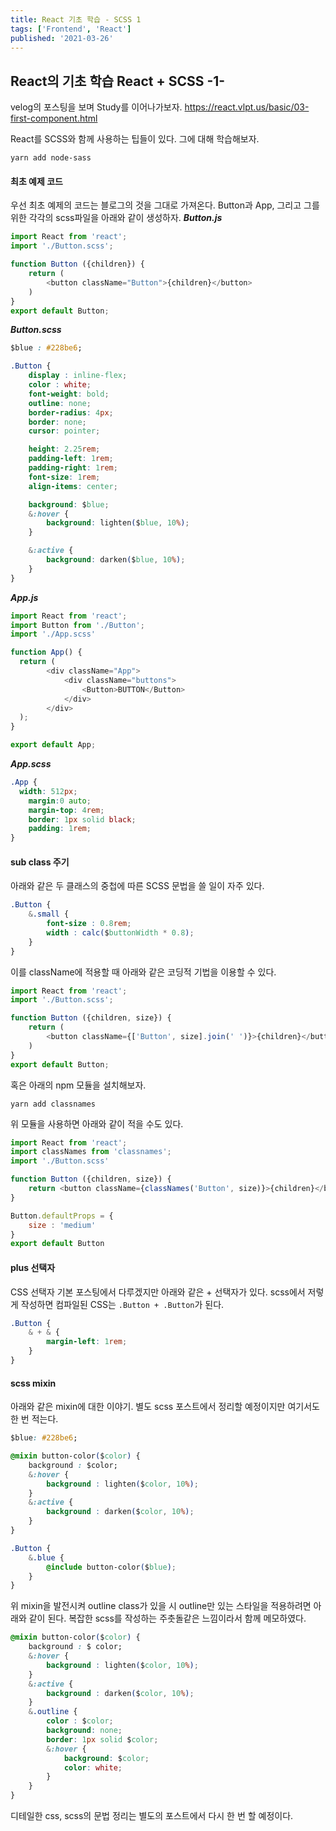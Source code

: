 ```yaml
---
title: React 기초 학습 - SCSS 1
tags: ['Frontend', 'React']
published: '2021-03-26'
---
```


## React의 기초 학습 React + SCSS -1-
velog의 포스팅을 보며 Study를 이어나가보자.
https://react.vlpt.us/basic/03-first-component.html

React를 SCSS와 함께 사용하는 팁들이 있다. 그에 대해 학습해보자.
```
yarn add node-sass
```

#### 최초 예제 코드
우선 최초 예제의 코드는 블로그의 것을 그대로 가져온다. Button과 App, 그리고 그를 위한 각각의 scss파일을 아래와 같이 생성하자.
***Button.js***
```javascript
import React from 'react';
import './Button.scss';

function Button ({children}) {
	return (
		<button className="Button">{children}</button>
	)
}
export default Button;
```
***Button.scss***
```css
$blue : #228be6;

.Button {
	display : inline-flex;
	color : white;
	font-weight: bold;
	outline: none;
	border-radius: 4px;
	border: none;
	cursor: pointer;

	height: 2.25rem;
	padding-left: 1rem;
	padding-right: 1rem;
	font-size: 1rem;
	align-items: center;

	background: $blue;
	&:hover {
		background: lighten($blue, 10%);
	}

	&:active {
		background: darken($blue, 10%);
	}
}
```
***App.js***
```javascript
import React from 'react';
import Button from './Button';
import './App.scss'

function App() {
  return (
		<div className="App">
			<div className="buttons">
				<Button>BUTTON</Button>
			</div>
		</div>
  );
}

export default App;
```
***App.scss***
```css
.App {
  width: 512px;
	margin:0 auto;
	margin-top: 4rem;
	border: 1px solid black;
	padding: 1rem;
}
```

#### sub class 주기
아래와 같은 두 클래스의 중첩에 따른 SCSS 문법을 쓸 일이 자주 있다.
```css
.Button {
	&.small {
		font-size : 0.8rem;
		width : calc($buttonWidth * 0.8);
	}
}
```
이를 className에 적용할 때 아래와 같은 코딩적 기법을 이용할 수 있다.
```javascript
import React from 'react';
import './Button.scss';

function Button ({children, size}) {
	return (
		<button className={['Button', size].join(' ')}>{children}</button>
	)
}
export default Button;
```
혹은 아래의 npm 모듈을 설치해보자.
```
yarn add classnames
```
위 모듈을 사용하면 아래와 같이 적을 수도 있다.
```javascript
import React from 'react';
import classNames from 'classnames';
import './Button.scss'

function Button ({children, size}) {
	return <button className={classNames('Button', size)}>{children}</button>
}

Button.defaultProps = {
	size : 'medium'
}
export default Button
```

#### plus 선택자
CSS 선택자 기본 포스팅에서 다루겠지만 아래와 같은 + 선택자가 있다. scss에서 저렇게 작성하면 컴파일된 CSS는 ```.Button + .Button```가 된다.
```css
.Button {
	& + & {
		margin-left: 1rem;
	}
}
```

#### scss mixin
아래와 같은 mixin에 대한 이야기. 별도 scss 포스트에서 정리할 예정이지만 여기서도 한 번 적는다.
```css
$blue: #228be6;

@mixin button-color($color) {
	background : $color;
	&:hover {
		background : lighten($color, 10%);
	}
	&:active {
		background : darken($color, 10%);
	}
}

.Button {
	&.blue {
		@include button-color($blue);
	}
}
```
위 mixin을 발전시켜 outline class가 있을 시 outline만 있는 스타일을 적용하려면 아래와 같이 된다. 복잡한 scss를 작성하는 주춧돌같은 느낌이라서 함께 메모하였다.
```css
@mixin button-color($color) {
	background : $ color;
	&:hover {
		background : lighten($color, 10%);
	}
	&:active {
		background : darken($color, 10%);
	}
	&.outline {
		color : $color;
		background: none;
		border: 1px solid $color;
		&:hover {
			background: $color;
			color: white;
		}
	}
}
```

디테일한 css, scss의 문법 정리는 별도의 포스트에서 다시 한 번 할 예정이다.
